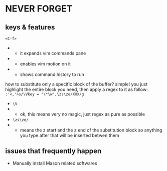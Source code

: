 # NEVER FORGET

## keys & features

```<C-f>```

- - it expands vim commands pane
- - enables vim motion on it
- - shows command history to run

how to substitute only a specific block of the buffer? simple! you just
highlight the entire block you need, then apply a regex to it as follow:
```:'<,'>s/\Vkey = "\*\w",\zs\ze/XXX/g```

- ```\V```
- - ok, this means very no magic, just regex as pure as possible
- ```\zs\ze/```
- - means the z start and the z end of the substitution block so anything
you type after that will be inserted betwen them

## issues that frequently happen

- Manually install Mason related softwares
